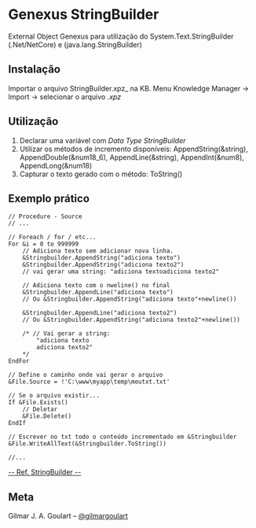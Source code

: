 # Genexus StringBuilder
External Object Genexus para utilização do System.Text.StringBuilder (.Net/NetCore) e (java.lang.StringBuilder)

## Instalação
Importar o arquivo StringBuilder.xpz_ na KB.
    Menu Knowledge Manager -> Import -> selecionar o arquivo _.xpz_

## Utilização
1) Declarar uma variável com _Data Type_ _StringBuilder_
2) Utilizar os métodos de incremento disponíveis: AppendString(&string), AppendDouble(&num18_6), AppendLine(&string), AppendInt(&num8), AppendLong(&num18)
3) Capturar o texto gerado com o método: ToString()

## Exemplo prático
```Genexus
// Procedure - Source
// ...

// Foreach / for / etc...
For &i = 0 to 999999
	// Adiciona texto sem adicionar nova linha.
	&Stringbuilder.AppendString("adiciona texto")
	&Stringbuilder.AppendString("adiciona texto2")
	// vai gerar uma string: "adiciona textoadiciona texto2"
	
	// Adiciona texto com o nweline() no final
	&Stringbuilder.AppendLine("adiciona texto")
	// Ou &Stringbuilder.AppendString("adiciona texto"+newline())

	&Stringbuilder.AppendLine("adiciona texto2")
	// Ou &Stringbuilder.AppendString("adiciona texto2"+newline())

	/* // Vai gerar a string:
		"adiciona texto
		adiciona texto2"
	*/
EndFor

// Define o caminho onde vai gerar o arquivo
&File.Source = !'C:\www\myapp\temp\meutxt.txt'

// Se o arquivo existir...
If &File.Exists()
    // Deletar
	&File.Delete()
EndIf

// Escrever no txt todo o conteúdo incrementado em &Stringbuilder
&File.WriteAllText(&Stringbuilder.ToString())

//...
```
[-- Ref. StringBuilder --](https://docs.microsoft.com/en-us/dotnet/api/system.text.stringbuilder#StringAndSB)

## Meta
Gilmar J. A. Goulart – [@gilmargoulart](https://github.com/gilmargoulart)